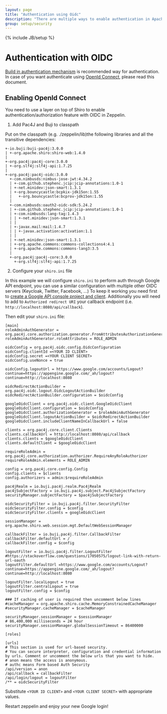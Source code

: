```yaml
---
layout: page
title: "Authentication using Oidc"
description: "There are multiple ways to enable authentication in Apache Zeppelin. This page describes how to enable OIDC auth."
group: setup/security
---
```

<!--
Licensed under the Apache License, Version 2.0 (the "License");
you may not use this file except in compliance with the License.
You may obtain a copy of the License at

http://www.apache.org/licenses/LICENSE-2.0

Unless required by applicable law or agreed to in writing, software
distributed under the License is distributed on an "AS IS" BASIS,
WITHOUT WARRANTIES OR CONDITIONS OF ANY KIND, either express or implied.
See the License for the specific language governing permissions and
limitations under the License.
-->
{% include JB/setup %}

# Authentication with OIDC

<div id="toc"></div>

[Build in authentication mechanism](./shiro_authentication.html) is recommended way for authentication. In case of you want authenticate using [OpenId Connect](https://en.wikipedia.org/wiki/OpenID_Connect), please read this document.

## Enabling OpenId Connect

You need to use a layer on top of Shiro to enable authentication/authorization feature with OIDC in Zeppelin.

1. Add Pac4J and Buji to classpath

  Put on the classpath (e.g. ./zeppelin/lib)the following libraries and all the transitive dependencies:
  ```
  +-io.buji:buji-pac4j:3.0.0
  | +-org.apache.shiro:shiro-web:1.4.0
  |
  +-org.pac4j:pac4j-core:3.0.0
  | +-org.slf4j:slf4j-api:1.7.25
  |
  +-org.pac4j:pac4j-oidc:3.0.0
    +-com.nimbusds:nimbus-jose-jwt:4.34.2
    | +-com.github.stephenc.jcip:jcip-annotations:1.0-1
    | +-net.minidev:json-smart:1.3.1
    | +-org.bouncycastle:bcpkix-jdk15on:1.55
    |   +-org.bouncycastle:bcprov-jdk15on:1.55
    |   
    +-com.nimbusds:oauth2-oidc-sdk:5.24.2
    | +-com.github.stephenc.jcip:jcip-annotations:1.0-1
    | +-com.nimbusds:lang-tag:1.4.3
    | | +-net.minidev:json-smart:1.3.1
    | |
    | +-javax.mail:mail:1.4.7
    | | +-javax.activation:activation:1.1
    | |
    | +-net.minidev:json-smart:1.3.1
    | +-org.apache.commons:commons-collections4:4.1
    | +-org.apache.commons:commons-lang3:3.5
    |
    +-org.pac4j:pac4j-core:3.0.0
      +-org.slf4j:slf4j-api:1.7.25
  ```

2. Configure your `shiro.ini` file

  In this example we will configure `shiro.ini` to perform auth through Google API endpoint, you can use a similar configuration with multiple other OIDC servers (Keycloak, Twitter, Facebook, ...)
  To keep it working you need first to [create a Google API console project and client](https://developers.google.com/identity/sign-in/web/devconsole-project).
  Additionally you will need to add to `Authorized redirect URI` your callback endpoint (i.e. `http://localhost:8080/api/callback`).

  Then edit your `shiro.ini` file:

  ```
  [main]
  roleAdminAuthGenerator = org.pac4j.core.authorization.generator.FromAttributesAuthorizationGenerator
  roleAdminAuthGenerator.roleAttributes = ROLE_ADMIN

  oidcConfig = org.pac4j.oidc.config.OidcConfiguration
  oidcConfig.clientId =<YOUR ID CLIENT>
  oidcConfig.secret =<YOUR CLIENT SECRET>
  oidcConfig.useNonce = true

  oidcConfig.logoutUrl = https://www.google.com/accounts/Logout?continue=https://appengine.google.com/_ah/logout?continue=http://localhost:8080

  oidcRedirectActionBuilder = org.pac4j.oidc.logout.OidcLogoutActionBuilder
  oidcRedirectActionBuilder.configuration = $oidcConfig

  googleOidcClient = org.pac4j.oidc.client.GoogleOidcClient
  googleOidcClient.configuration = $oidcConfig
  googleOidcClient.authorizationGenerator = $roleAdminAuthGenerator
  googleOidcClient.logoutActionBuilder = $oidcRedirectActionBuilder
  googleOidcClient.includeClientNameInCallbackUrl = false

  clients = org.pac4j.core.client.Clients
  clients.callbackUrl = http://localhost:8080/api/callback
  clients.clients = $googleOidcClient
  clients.defaultClient = $googleOidcClient

  requireRoleAdmin = org.pac4j.core.authorization.authorizer.RequireAnyRoleAuthorizer
  requireRoleAdmin.elements = ROLE_ADMIN

  config = org.pac4j.core.config.Config
  config.clients = $clients
  config.authorizers = admin:$requireRoleAdmin

  pac4jRealm = io.buji.pac4j.realm.Pac4jRealm
  pac4jSubjectFactory = io.buji.pac4j.subject.Pac4jSubjectFactory
  securityManager.subjectFactory = $pac4jSubjectFactory

  oidcSecurityFilter = io.buji.pac4j.filter.SecurityFilter
  oidcSecurityFilter.config = $config
  oidcSecurityFilter.clients = googleOidcClient

  sessionManager = org.apache.shiro.web.session.mgt.DefaultWebSessionManager

  callbackFilter = io.buji.pac4j.filter.CallbackFilter
  callbackFilter.defaultUrl = /
  callbackFilter.config = $config

  logoutFilter = io.buji.pac4j.filter.LogoutFilter
  #https://stackoverflow.com/questions/17050575/logout-link-with-return-url-oauth
  logoutFilter.defaultUrl =https://www.google.com/accounts/Logout?continue=https://appengine.google.com/_ah/logout?continue=http://localhost:8080

  logoutFilter.localLogout = true
  logoutFilter.centralLogout = true
  logoutFilter.config = $config

  ### If caching of user is required then uncomment below lines
  #cacheManager = org.apache.shiro.cache.MemoryConstrainedCacheManager
  #securityManager.cacheManager = $cacheManager

  securityManager.sessionManager = $sessionManager
  # 86,400,000 milliseconds = 24 hour
  securityManager.sessionManager.globalSessionTimeout = 86400000

  [roles]

  [urls]
  # This section is used for url-based security.
  # You can secure interpreter, configuration and credential information by urls. Comment or uncomment the below urls that you want to hide.
  # anon means the access is anonymous.
  # authc means Form based Auth Security
  /api/version = anon
  /api/callback = callbackFilter
  /api/login/logout = logoutFilter
  /** = oidcSecurityFilter
  ```

  Substitute `<YOUR ID CLIENT>` and `<YOUR CLIENT SECRET>` with appropriate values.

  Restart zeppelin and enjoy your new Google login!
